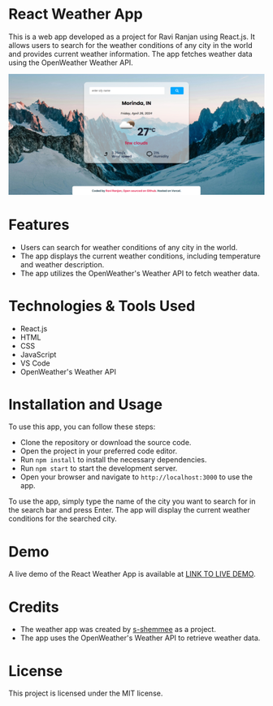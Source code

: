 # React Weather App
This is a web app developed as a project for Ravi Ranjan using React.js. It allows users to search for the weather conditions of any city in the world and provides current weather information. The app fetches weather data using the OpenWeather Weather API.

![Opera Snapshot_2024-02-08_163132_react-weather-app-shemmee netlify app](https://github.com/raviranjan940/React-Weather-App/blob/main/images/displayImg.png)

# Features
- Users can search for weather conditions of any city in the world.
- The app displays the current weather conditions, including temperature and weather description.
- The app utilizes the OpenWeather's Weather API to fetch weather data.

# Technologies & Tools Used
- React.js
- HTML
- CSS
- JavaScript
- VS Code
- OpenWeather's Weather API

# Installation and Usage
To use this app, you can follow these steps:

- Clone the repository or download the source code.
- Open the project in your preferred code editor.
- Run  `npm install` to install the necessary dependencies.
- Run `npm start` to start the development server.
- Open your browser and navigate to `http://localhost:3000` to use the app.

To use the app, simply type the name of the city you want to search for in the search bar and press Enter. The app will display the current weather conditions for the searched city.

# Demo
A live demo of the React Weather App is available at [LINK TO LIVE DEMO](https://react-weather-app-by-ravi.vercel.app/).

# Credits
- The weather app was created by [s-shemmee](https://github.com/raviranjan940) as a project.
- The app uses the OpenWeather's Weather API to retrieve weather data.

# License
This project is licensed under the MIT license.
